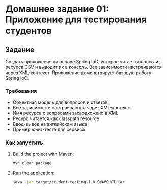 # Домашнее задание 01: Приложение для тестирования студентов

## Задание
Создать приложение на основе Spring IoC, которое читает вопросы из ресурса CSV и выводит их в консоль. Все зависимости настраиваются через XML-контекст. Приложение демонстрирует базовую работу Spring IoC.

### Требования
- Объектная модель для вопросов и ответов
- Все зависимости настраиваются через XML-контекст
- Имя ресурса с вопросами захардкожено в XML
- Ресурс читается как classpath resource
- Ввод-вывод на английском языке
- Пример юнит-теста для сервиса

### Как запустить
1. Build the project with Maven:
   ```sh
   mvn clean package
   ```
2. Run the application:
   ```sh
   java -jar target/student-testing-1.0-SNAPSHOT.jar
   ```
